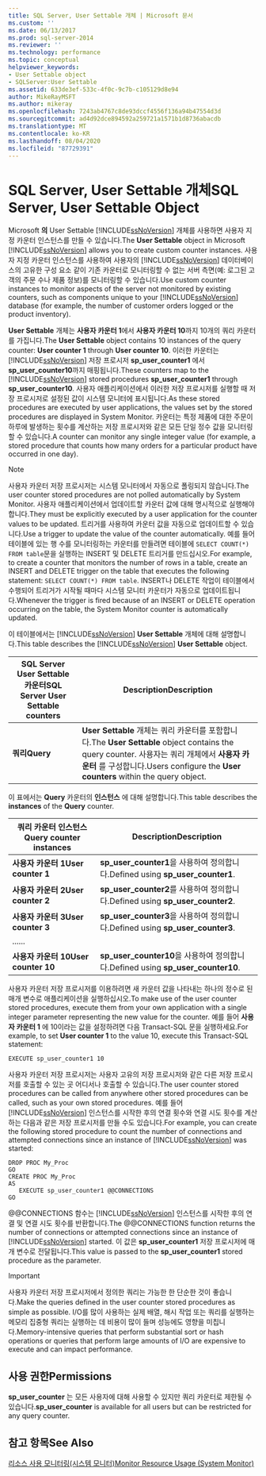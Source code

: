 ```yaml
---
title: SQL Server, User Settable 개체 | Microsoft 문서
ms.custom: ''
ms.date: 06/13/2017
ms.prod: sql-server-2014
ms.reviewer: ''
ms.technology: performance
ms.topic: conceptual
helpviewer_keywords:
- User Settable object
- SQLServer:User Settable
ms.assetid: 633de3ef-533c-4f0c-9c7b-c105129d8e94
author: MikeRayMSFT
ms.author: mikeray
ms.openlocfilehash: 7243ab4767c8de93dccf4556f136a94b47554d3d
ms.sourcegitcommit: ad4d92dce894592a259721a1571b1d8736abacdb
ms.translationtype: MT
ms.contentlocale: ko-KR
ms.lasthandoff: 08/04/2020
ms.locfileid: "87729391"
---
```

# <a name="sql-server-user-settable-object"></a><span data-ttu-id="ed437-102">SQL Server, User Settable 개체</span><span class="sxs-lookup"><span data-stu-id="ed437-102">SQL Server, User Settable Object</span></span>
  <span data-ttu-id="ed437-103">Microsoft **의** User Settable [!INCLUDE[ssNoVersion](../../includes/ssnoversion-md.md)] 개체를 사용하면 사용자 지정 카운터 인스턴스를 만들 수 있습니다.</span><span class="sxs-lookup"><span data-stu-id="ed437-103">The **User Settable** object in Microsoft [!INCLUDE[ssNoVersion](../../includes/ssnoversion-md.md)] allows you to create custom counter instances.</span></span> <span data-ttu-id="ed437-104">사용자 지정 카운터 인스턴스를 사용하여 사용자의 [!INCLUDE[ssNoVersion](../../includes/ssnoversion-md.md)] 데이터베이스의 고유한 구성 요소 같이 기존 카운터로 모니터링할 수 없는 서버 측면(예: 로그된 고객의 주문 수나 제품 정보)를 모니터링할 수 있습니다.</span><span class="sxs-lookup"><span data-stu-id="ed437-104">Use custom counter instances to monitor aspects of the server not monitored by existing counters, such as components unique to your [!INCLUDE[ssNoVersion](../../includes/ssnoversion-md.md)] database (for example, the number of customer orders logged or the product inventory).</span></span>  
  
 <span data-ttu-id="ed437-105">**User Settable** 개체는 **사용자 카운터 1**에서 **사용자 카운터 10**까지 10개의 쿼리 카운터를 가집니다.</span><span class="sxs-lookup"><span data-stu-id="ed437-105">The **User Settable** object contains 10 instances of the query counter: **User counter 1** through **User counter 10**.</span></span> <span data-ttu-id="ed437-106">이러한 카운터는 [!INCLUDE[ssNoVersion](../../includes/ssnoversion-md.md)] 저장 프로시저 **sp_user_counter1** 에서 **sp_user_counter10**까지 매핑됩니다.</span><span class="sxs-lookup"><span data-stu-id="ed437-106">These counters map to the [!INCLUDE[ssNoVersion](../../includes/ssnoversion-md.md)] stored procedures **sp_user_counter1** through **sp_user_counter10**.</span></span> <span data-ttu-id="ed437-107">사용자 애플리케이션에서 이러한 저장 프로시저를 실행할 때 저장 프로시저로 설정된 값이 시스템 모니터에 표시됩니다.</span><span class="sxs-lookup"><span data-stu-id="ed437-107">As these stored procedures are executed by user applications, the values set by the stored procedures are displayed in System Monitor.</span></span> <span data-ttu-id="ed437-108">카운터는 특정 제품에 대한 주문이 하루에 발생하는 횟수를 계산하는 저장 프로시저와 같은 모든 단일 정수 값을 모니터링할 수 있습니다.</span><span class="sxs-lookup"><span data-stu-id="ed437-108">A counter can monitor any single integer value (for example, a stored procedure that counts how many orders for a particular product have occurred in one day).</span></span>  
  
> [!NOTE]  
>  <span data-ttu-id="ed437-109">사용자 카운터 저장 프로시저는 시스템 모니터에서 자동으로 폴링되지 않습니다.</span><span class="sxs-lookup"><span data-stu-id="ed437-109">The user counter stored procedures are not polled automatically by System Monitor.</span></span> <span data-ttu-id="ed437-110">사용자 애플리케이션에서 업데이트할 카운터 값에 대해 명시적으로 실행해야 합니다.</span><span class="sxs-lookup"><span data-stu-id="ed437-110">They must be explicitly executed by a user application for the counter values to be updated.</span></span> <span data-ttu-id="ed437-111">트리거를 사용하여 카운터 값을 자동으로 업데이트할 수 있습니다.</span><span class="sxs-lookup"><span data-stu-id="ed437-111">Use a trigger to update the value of the counter automatically.</span></span> <span data-ttu-id="ed437-112">예를 들어 테이블에 있는 행 수를 모니터링하는 카운터를 만들려면 테이블에 `SELECT COUNT(*) FROM table`문을 실행하는 INSERT 및 DELETE 트리거를 만드십시오.</span><span class="sxs-lookup"><span data-stu-id="ed437-112">For example, to create a counter that monitors the number of rows in a table, create an INSERT and DELETE trigger on the table that executes the following statement: `SELECT COUNT(*) FROM table`.</span></span> <span data-ttu-id="ed437-113">INSERT나 DELETE 작업이 테이블에서 수행되어 트리거가 시작될 때마다 시스템 모니터 카운터가 자동으로 업데이트됩니다.</span><span class="sxs-lookup"><span data-stu-id="ed437-113">Whenever the trigger is fired because of an INSERT or DELETE operation occurring on the table, the System Monitor counter is automatically updated.</span></span>  
  
 <span data-ttu-id="ed437-114">이 테이블에서는 [!INCLUDE[ssNoVersion](../../includes/ssnoversion-md.md)] **User Settable** 개체에 대해 설명합니다.</span><span class="sxs-lookup"><span data-stu-id="ed437-114">This table describes the [!INCLUDE[ssNoVersion](../../includes/ssnoversion-md.md)] **User Settable** object.</span></span>  
  
|<span data-ttu-id="ed437-115">SQL Server User Settable 카운터</span><span class="sxs-lookup"><span data-stu-id="ed437-115">SQL Server User Settable counters</span></span>|<span data-ttu-id="ed437-116">Description</span><span class="sxs-lookup"><span data-stu-id="ed437-116">Description</span></span>|  
|---------------------------------------|-----------------|  
|<span data-ttu-id="ed437-117">**쿼리**</span><span class="sxs-lookup"><span data-stu-id="ed437-117">**Query**</span></span>|<span data-ttu-id="ed437-118">**User Settable** 개체는 쿼리 카운터를 포함합니다.</span><span class="sxs-lookup"><span data-stu-id="ed437-118">The **User Settable** object contains the query counter.</span></span> <span data-ttu-id="ed437-119">사용자는 쿼리 개체에서 **사용자 카운터** 를 구성합니다.</span><span class="sxs-lookup"><span data-stu-id="ed437-119">Users configure the **User counters** within the query object.</span></span>|  
  
 <span data-ttu-id="ed437-120">이 표에서는 **Query** 카운터의 **인스턴스** 에 대해 설명합니다.</span><span class="sxs-lookup"><span data-stu-id="ed437-120">This table describes the **instances** of the **Query** counter.</span></span>  
  
|<span data-ttu-id="ed437-121">쿼리 카운터 인스턴스</span><span class="sxs-lookup"><span data-stu-id="ed437-121">Query counter instances</span></span>|<span data-ttu-id="ed437-122">Description</span><span class="sxs-lookup"><span data-stu-id="ed437-122">Description</span></span>|  
|-----------------------------|-----------------|  
|<span data-ttu-id="ed437-123">**사용자 카운터 1**</span><span class="sxs-lookup"><span data-stu-id="ed437-123">**User counter 1**</span></span>|<span data-ttu-id="ed437-124">**sp_user_counter1**을 사용하여 정의합니다.</span><span class="sxs-lookup"><span data-stu-id="ed437-124">Defined using **sp_user_counter1**.</span></span>|  
|<span data-ttu-id="ed437-125">**사용자 카운터 2**</span><span class="sxs-lookup"><span data-stu-id="ed437-125">**User counter 2**</span></span>|<span data-ttu-id="ed437-126">**sp_user_counter2**를 사용하여 정의합니다.</span><span class="sxs-lookup"><span data-stu-id="ed437-126">Defined using **sp_user_counter2**.</span></span>|  
|<span data-ttu-id="ed437-127">**사용자 카운터 3**</span><span class="sxs-lookup"><span data-stu-id="ed437-127">**User counter 3**</span></span>|<span data-ttu-id="ed437-128">**sp_user_counter3**을 사용하여 정의합니다.</span><span class="sxs-lookup"><span data-stu-id="ed437-128">Defined using **sp_user_counter3**.</span></span>|  
|<span data-ttu-id="ed437-129">...</span><span class="sxs-lookup"><span data-stu-id="ed437-129">...</span></span>||  
|<span data-ttu-id="ed437-130">**사용자 카운터 10**</span><span class="sxs-lookup"><span data-stu-id="ed437-130">**User counter 10**</span></span>|<span data-ttu-id="ed437-131">**sp_user_counter10**을 사용하여 정의합니다.</span><span class="sxs-lookup"><span data-stu-id="ed437-131">Defined using **sp_user_counter10**.</span></span>|  
  
 <span data-ttu-id="ed437-132">사용자 카운터 저장 프로시저를 이용하려면 새 카운터 값을 나타내는 하나의 정수로 된 매개 변수로 애플리케이션을 실행하십시오.</span><span class="sxs-lookup"><span data-stu-id="ed437-132">To make use of the user counter stored procedures, execute them from your own application with a single integer parameter representing the new value for the counter.</span></span> <span data-ttu-id="ed437-133">예를 들어 **사용자 카운터 1** 에 10이라는 값을 설정하려면 다음 Transact-SQL 문을 실행하세요.</span><span class="sxs-lookup"><span data-stu-id="ed437-133">For example, to set **User counter 1** to the value 10, execute this Transact-SQL statement:</span></span>  
  
```  
EXECUTE sp_user_counter1 10  
```  
  
 <span data-ttu-id="ed437-134">사용자 카운터 저장 프로시저는 사용자 고유의 저장 프로시저와 같은 다른 저장 프로시저를 호출할 수 있는 곳 어디서나 호출할 수 있습니다.</span><span class="sxs-lookup"><span data-stu-id="ed437-134">The user counter stored procedures can be called from anywhere other stored procedures can be called, such as your own stored procedures.</span></span> <span data-ttu-id="ed437-135">예를 들어 [!INCLUDE[ssNoVersion](../../includes/ssnoversion-md.md)] 인스턴스를 시작한 후의 연결 횟수와 연결 시도 횟수를 계산하는 다음과 같은 저장 프로시저를 만들 수도 있습니다.</span><span class="sxs-lookup"><span data-stu-id="ed437-135">For example, you can create the following stored procedure to count the number of connections and attempted connections since an instance of [!INCLUDE[ssNoVersion](../../includes/ssnoversion-md.md)] was started:</span></span>  
  
```  
DROP PROC My_Proc  
GO  
CREATE PROC My_Proc  
AS   
   EXECUTE sp_user_counter1 @@CONNECTIONS  
GO  
```  
  
 <span data-ttu-id="ed437-136">@@CONNECTIONS 함수는 [!INCLUDE[ssNoVersion](../../includes/ssnoversion-md.md)] 인스턴스를 시작한 후의 연결 및 연결 시도 횟수를 반환합니다.</span><span class="sxs-lookup"><span data-stu-id="ed437-136">The @@CONNECTIONS function returns the number of connections or attempted connections since an instance of [!INCLUDE[ssNoVersion](../../includes/ssnoversion-md.md)] started.</span></span> <span data-ttu-id="ed437-137">이 값은 **sp_user_counter1** 저장 프로시저에 매개 변수로 전달됩니다.</span><span class="sxs-lookup"><span data-stu-id="ed437-137">This value is passed to the **sp_user_counter1** stored procedure as the parameter.</span></span>  
  
> [!IMPORTANT]  
>  <span data-ttu-id="ed437-138">사용자 카운터 저장 프로시저에서 정의한 쿼리는 가능한 한 단순한 것이 좋습니다.</span><span class="sxs-lookup"><span data-stu-id="ed437-138">Make the queries defined in the user counter stored procedures as simple as possible.</span></span> <span data-ttu-id="ed437-139">I/O를 많이 사용하는 실제 배열, 해시 작업 또는 쿼리를 실행하는 메모리 집중형 쿼리는 실행하는 데 비용이 많이 들며 성능에도 영향을 미칩니다.</span><span class="sxs-lookup"><span data-stu-id="ed437-139">Memory-intensive queries that perform substantial sort or hash operations or queries that perform large amounts of I/O are expensive to execute and can impact performance.</span></span>  
  
## <a name="permissions"></a><span data-ttu-id="ed437-140">사용 권한</span><span class="sxs-lookup"><span data-stu-id="ed437-140">Permissions</span></span>  
 <span data-ttu-id="ed437-141">**sp_user_counter** 는 모든 사용자에 대해 사용할 수 있지만 쿼리 카운터로 제한될 수 있습니다.</span><span class="sxs-lookup"><span data-stu-id="ed437-141">**sp_user_counter** is available for all users but can be restricted for any query counter.</span></span>  
  
## <a name="see-also"></a><span data-ttu-id="ed437-142">참고 항목</span><span class="sxs-lookup"><span data-stu-id="ed437-142">See Also</span></span>  
 [<span data-ttu-id="ed437-143">리소스 사용 모니터링&#40;시스템 모니터&#41;</span><span class="sxs-lookup"><span data-stu-id="ed437-143">Monitor Resource Usage &#40;System Monitor&#41;</span></span>](monitor-resource-usage-system-monitor.md)  
  
  

